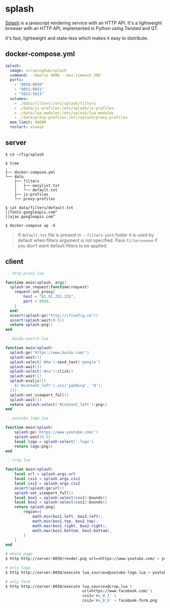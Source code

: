 splash
======

[Splash][1] is a javascript rendering service with an HTTP API. It's a
lightweight browser with an HTTP API, implemented in Python using Twisted and
QT.

It's fast, lightweight and state-less which makes it easy to distribute.

## docker-compose.yml

```yaml
splash:
  image: scrapinghub/splash
  command: --maxrss 4096 --max-timeout 300
  ports:
    - "8050:8050"
    - "8051:8051"
    - "5023:5023"
  volumes:
    - ./data/filters:/etc/splash/filters
    - ./data/js-profiles:/etc/splash/js-profiles
    - ./data/lua_modules:/etc/splash/lua_modules
    - ./data/proxy-profiles:/etc/splash/proxy-profiles
  mem_limit: 4608M
  restart: always
```

## server

```
$ cd ~/fig/splash

$ tree
.
├── docker-compose.yml
└── data
    ├── filters
    │   ├── easylist.txt
    │   └── default.txt
    ├── js-profiles
    └── proxy-profiles

$ cat data/filters/default.txt
||fonts.googleapis.com^
||ajax.googleapis.com^

$ docker-compose up -d
```

> If `default.txt` file is present in `--filters-path` folder it is used by default
> when filters argument is not specified. Pass `filters=none` if you don’t want
> default filters to be applied.

## client

```lua
-- http-proxy.lua

function main(splash, args)
  splash:on_request(function(request)
    request:set_proxy{
        host = "61.91.251.235",
        port = 8080,
    }
  end)
  assert(splash:go("http://ifconfig.co"))
  assert(splash:wait(0.5))
  return splash:png()
end
```

```lua
-- baidu-search.lua

function main(splash)
  splash:go('https://www.baidu.com/')
  splash:wait(1)
  splash:select('#kw'):send_text('google')
  splash:wait(1)
  splash:select('#su'):click()
  splash:wait(1)
  splash:evaljs([[
    $('#content_left').css('padding', '0');
  ]])
  splash:set_viewport_full()
  splash:wait(1)
  return splash:select('#content_left'):png()
end
```

```lua
-- youtube-logo.lua

function main(splash)
    splash:go('https://www.youtube.com/')
    splash:wait(0.5)
    local logo = splash:select('.logo')
    return logo:png()
end
```

```lua
-- crop.lua

function main(splash)
    local url = splash.args.url
    local css1 = splash.args.css1
    local css2 = splash.args.css2
    assert(splash:go(url))
    splash:set_viewport_full()
    local box1 = splash:select(css1):bounds()
    local box2 = splash:select(css2):bounds()
    return splash:png{
        region={
            math.min(box1.left, box2.left),
            math.min(box1.top, box2.top),
            math.max(box1.right, box2.right),
            math.max(box1.bottom, box2.bottom),
        }
    }
end
```

```bash
# whole page
$ http http://server:8050/render.png url==https://www.youtube.com/ > youtube.png

# only logo
$ http http://server:8050/execute lua_source=@youtube-logo.lua > youtube-logo.png

# only form
$ http http://server:8050/execute lua_source=@crop.lua \
                                  url=https://www.facebook.com/ \
                                  css1='#u_0_1' \
                                  css2='#u_0_b' > facebook-form.png
```

[1]: http://splash.readthedocs.org/en/latest/
